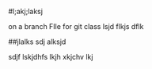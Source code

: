 #l;akj;laksj

on a branch
FIle for git class
lsjd flkjs dflk

##jlalks sdj alksjd 

sdjf lskjdhfs lkjh xkjchv lkj